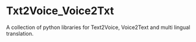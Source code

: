 # Txt2Voice_Voice2Txt



A collection of python libraries for Text2Voice, Voice2Text and multi lingual translation. 
